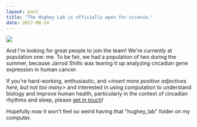 ```yaml
---
layout: post
title: "The Hughey Lab is officially open for science."
date: 2017-08-24
---
```


![](https://media.giphy.com/media/TsD8LGhM5jgs0/giphy.gif)

And I'm looking for great people to join the team! We're currently at population one: me. To be fair, we had a population of two during the summer, because Jarrod Shilts was tearing it up analyzing circadian gene expression in human cancer.

If you're hard-working, enthusiastic, and *&lt;insert more positive adjectives here, but not too many>* and interested in using computation to understand biology and improve human health, particularly in the context of circadian rhythms and sleep, please [get in touch](/join/)!

Hopefully now it won't feel so weird having that "hughey_lab" folder on my computer.
